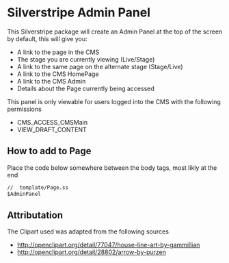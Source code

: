# Silverstripe Admin Panel

This Silverstripe package will create an Admin Panel at the top of the screen by default, this will give you:

 - A link to the page in the CMS
 - The stage you are currently viewing (Live/Stage)
 - A link to the same page on the alternate stage (Stage/Live)
 - A link to the CMS HomePage
 - A link to the CMS Admin
 - Details about the Page currently being accessed

This panel is only viewable for users logged into the CMS with the following permissions

 - CMS_ACCESS_CMSMain
 - VIEW_DRAFT_CONTENT

## How to add to Page

Place the code below somewhere between the body tags, most likly at the end

```ss
//  template/Page.ss
$AdminPanel
```

## Attributation

The Clipart used was adapted from the following sources

 - http://openclipart.org/detail/77047/house-line-art-by-gammillian
 - http://openclipart.org/detail/28802/arrow-by-purzen

